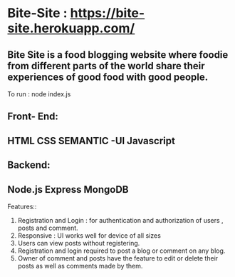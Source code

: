 # Bite-Site : https://bite-site.herokuapp.com/
Bite Site is a food blogging website where foodie from different parts of the world share their experiences of good food with good people.
--
To run : node index.js

Front- End:
--
HTML
CSS
SEMANTIC -UI
Javascript
---------------------
Backend:
--
Node.js
Express
MongoDB
---

Features::
1. Registration and Login  : for authentication  and authorization of users  , posts and comment.
2. Responsive : UI works well for device of all sizes
3. Users can view posts without registering.
4. Registration and login required to post a blog or comment on any blog.
5. Owner of comment and posts have the feature to edit  or delete their posts as well as comments made by them.

